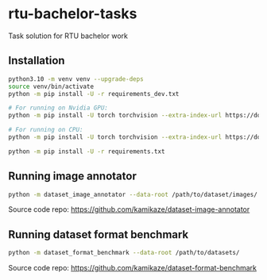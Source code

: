 # rtu-bachelor-tasks
Task solution for RTU bachelor work

## Installation

```bash
python3.10 -m venv venv --upgrade-deps
source venv/bin/activate
python -m pip install -U -r requirements_dev.txt

# For running on Nvidia GPU:
python -m pip install -U torch torchvision --extra-index-url https://download.pytorch.org/whl/cu117

# For running on CPU:
python -m pip install -U torch torchvision --extra-index-url https://download.pytorch.org/whl/cpu

python -m pip install -U -r requirements.txt
```

## Running image annotator
```bash
python -m dataset_image_annotator --data-root /path/to/dataset/images/
```
Source code repo: https://github.com/kamikaze/dataset-image-annotator

## Running dataset format benchmark
```bash
python -m dataset_format_benchmark --data-root /path/to/datasets/
```
Source code repo: https://github.com/kamikaze/dataset-format-benchmark